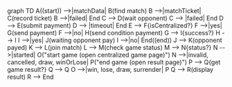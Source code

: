 <html lang="en">
<head>
  <meta charset="utf-8">
</head>
<body>
  <div class="mermaid">
  graph TD
    A((start)) -->|matchData| B(find match)
    B -->|matchTicket| C(record ticket)
    B -->|failed| End
    C --> D(wait opponent)
    C --> |failed| End
    D --> E(submit payment)
    D --> |timeout| End
    E --> F{isCentralized?}
    F -->|yes| G(send payment)
    F -->|no| H(send condition payment)
    G --> I{success?}
    H --> I
    I -->|yes| J(waiting opponent pay)
    I -->|no| End((end))
    J --> K(opponent payed)
    K --> L(join match)
    L --> M(check game status)
    M --> N{status?}
    N -->|started| O("start game (open centralized game page)")
    N -->|invalid, cancelled, draw, winOrLose| P("end game (open result page)")
    P --> Q{get game result?}
    Q --> Q
    O -->|win, lose, draw, surrender| P
    Q --> R(display result)
    R --> End
  </div>
   <script src="https://unpkg.com/mermaid@8.1.0/dist/mermaid.js"></script>
  <script>mermaid.initialize({startOnLoad:true});</script>
</body>
</html>

<!--stackedit_data:
eyJoaXN0b3J5IjpbMTEwMDM4ODg4NSw3Mzg5NzI4NywxODk5Mj
g3MzA2LC04NzcwMTY1MjQsNTEwMjkxMzAyLC04NTU2NzE1NDcs
MzIyMTkyNDg3LC0yMDg4NzQ2NjEyLC0xNjAyNDQxMDMsOTM3Mj
g5NywtMTM2NzgzMjMxNSw3NzczMjU2MzEsNjM3MDI2OTY3LDE4
MzU0MTYyMzMsLTg3MTYxOTAzNl19
-->